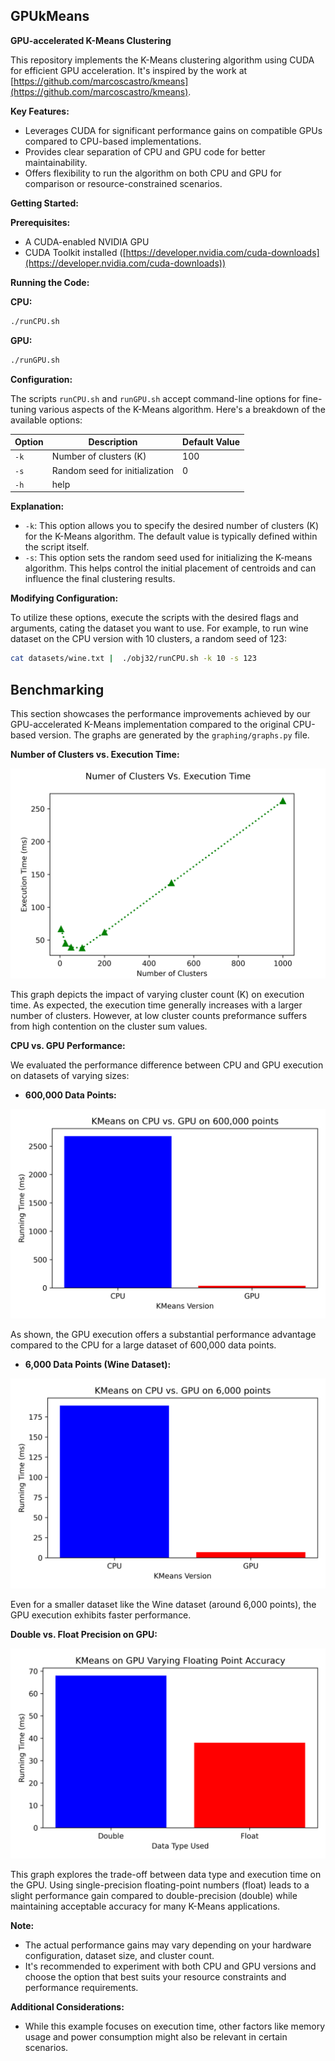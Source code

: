 ## GPUkMeans

**GPU-accelerated K-Means Clustering**

This repository implements the K-Means clustering algorithm using CUDA for efficient GPU acceleration. It's inspired by the work at [https://github.com/marcoscastro/kmeans](https://github.com/marcoscastro/kmeans).

**Key Features:**

* Leverages CUDA for significant performance gains on compatible GPUs compared to CPU-based implementations.
* Provides clear separation of CPU and GPU code for better maintainability.
* Offers flexibility to run the algorithm on both CPU and GPU for comparison or resource-constrained scenarios.

**Getting Started:**

**Prerequisites:**

* A CUDA-enabled NVIDIA GPU
* CUDA Toolkit installed ([https://developer.nvidia.com/cuda-downloads](https://developer.nvidia.com/cuda-downloads))

**Running the Code:**

**CPU:**

```bash
./runCPU.sh
```

**GPU:**

```bash
./runGPU.sh
```

**Configuration:**

The scripts `runCPU.sh` and `runGPU.sh` accept command-line options for fine-tuning various aspects of the K-Means algorithm. Here's a breakdown of the available options:

| Option | Description | Default Value |
|---|---|---|
| `-k` | Number of clusters (K) | 100 |
| `-s` | Random seed for initialization | 0 |
| `-h` | help |  |

**Explanation:**

- `-k`: This option allows you to specify the desired number of clusters (K) for the K-Means algorithm. The default value is typically defined within the script itself.
- `-s`: This option sets the random seed used for initializing the K-means algorithm. This helps control the initial placement of centroids and can influence the final clustering results.

**Modifying Configuration:**

To utilize these options, execute the scripts with the desired flags and arguments, cating the dataset you want to use. For example, to run wine dataset on the CPU version with 10 clusters, a random seed of 123:

```bash
cat datasets/wine.txt |  ./obj32/runCPU.sh -k 10 -s 123
```

## Benchmarking

This section showcases the performance improvements achieved by our GPU-accelerated K-Means implementation compared to the original CPU-based version. The graphs are generated by the `graphing/graphs.py` file.

**Number of Clusters vs. Execution Time:**

![VaryNumClusters](graphing/graphs/VaryNumClusters.png)

This graph depicts the impact of varying cluster count (K) on execution time. As expected, the execution time generally increases with a larger number of clusters. However, at low cluster counts preformance suffers from high contention on the cluster sum values.

**CPU vs. GPU Performance:**

We evaluated the performance difference between CPU and GPU execution on datasets of varying sizes:

* **600,000 Data Points:**

![CPUVsGPU](graphing/graphs/CPUVsGPU.png)

As shown, the GPU execution offers a substantial performance advantage compared to the CPU for a large dataset of 600,000 data points.

* **6,000 Data Points (Wine Dataset):**

![CPUVsGPUWine](graphing/graphs/CPUVsGPUWine.png)

Even for a smaller dataset like the Wine dataset (around 6,000 points), the GPU execution exhibits faster performance.

**Double vs. Float Precision on GPU:**

![doubleVsFloat](graphing/graphs/doubleVsFloat.png)

This graph explores the trade-off between data type and execution time on the GPU. Using single-precision floating-point numbers (float) leads to a slight performance gain compared to double-precision (double) while maintaining acceptable accuracy for many K-Means applications.

**Note:**

* The actual performance gains may vary depending on your hardware configuration, dataset size, and cluster count.
* It's recommended to experiment with both CPU and GPU versions and choose the option that best suits your resource constraints and performance requirements.

**Additional Considerations:**

* While this example focuses on execution time, other factors like memory usage and power consumption might also be relevant in certain scenarios.
